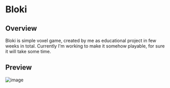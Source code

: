 # Bloki
## Overview
Bloki is simple voxel game, created by me as educational project in few weeks in total. Currently I'm working to make it somehow playable, for sure it will take some time.
## Preview
![image](https://github.com/Redcap16/Bloki/assets/66506559/da0d5cdd-3ad1-4a82-958c-49b58b13c138)
